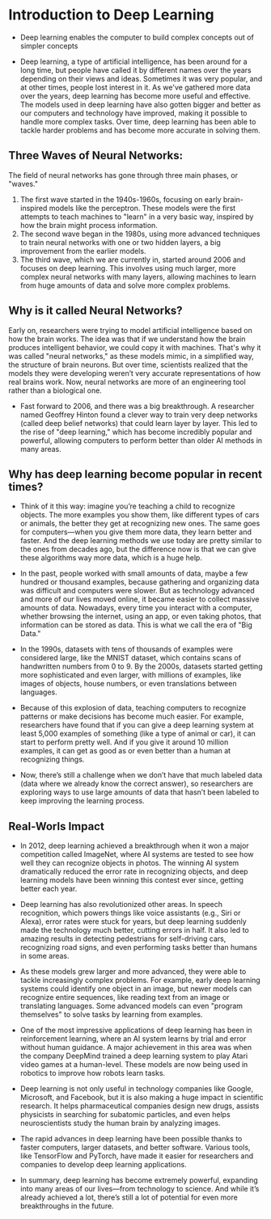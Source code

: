 # Introduction to Deep Learning

* Deep learning enables the computer to build complex concepts out of simpler concepts

  
* Deep learning, a type of artificial intelligence, has been around for a long time, but people have called it by different names over the years depending on their views and ideas. Sometimes it was very popular, and at other times, people lost interest in it. As we've gathered more data over the years, deep learning has become more useful and effective. The models used in deep learning have also gotten bigger and better as our computers and technology have improved, making it possible to handle more complex tasks. Over time, deep learning has been able to tackle harder problems and has become more accurate in solving them.


## Three Waves of Neural Networks:
The field of neural networks has gone through three main phases, or "waves."
1. The first wave started in the 1940s-1960s, focusing on early brain-inspired models like the perceptron. These models were the first attempts to teach machines to "learn" in a very basic way, inspired by how the brain might process information.
2. The second wave began in the 1980s, using more advanced techniques to train neural networks with one or two hidden layers, a big improvement from the earlier models.
3. The third wave, which we are currently in, started around 2006 and focuses on deep learning. This involves using much larger, more complex neural networks with many layers, allowing machines to learn from huge amounts of data and solve more complex problems.

## Why is it called Neural Networks?
Early on, researchers were trying to model artificial intelligence based on how the brain works. The idea was that if we understand how the brain produces intelligent behavior, we could copy it with machines. That's why it was called "neural networks," as these models mimic, in a simplified way, the structure of brain neurons.
But over time, scientists realized that the models they were developing weren’t very accurate representations of how real brains work. Now, neural networks are more of an engineering tool rather than a biological one.

* Fast forward to 2006, and there was a big breakthrough. A researcher named Geoffrey Hinton found a clever way to train very deep networks (called deep belief networks) that could learn layer by layer. This led to the rise of "deep learning," which has become incredibly popular and powerful, allowing computers to perform better than older AI methods in many areas.

## Why has deep learning become popular in recent times?
* Think of it this way: imagine you’re teaching a child to recognize objects. The more examples you show them, like different types of cars or animals, the better they get at recognizing new ones. The same goes for computers—when you give them more data, they learn better and faster. And the deep learning methods we use today are pretty similar to the ones from decades ago, but the difference now is that we can give these algorithms way more data, which is a huge help.

* In the past, people worked with small amounts of data, maybe a few hundred or thousand examples, because gathering and organizing data was difficult and computers were slower. But as technology advanced and more of our lives moved online, it became easier to collect massive amounts of data. Nowadays, every time you interact with a computer, whether browsing the internet, using an app, or even taking photos, that information can be stored as data. This is what we call the era of "Big Data."

* In the 1990s, datasets with tens of thousands of examples were considered large, like the MNIST dataset, which contains scans of handwritten numbers from 0 to 9. By the 2000s, datasets started getting more sophisticated and even larger, with millions of examples, like images of objects, house numbers, or even translations between languages.

* Because of this explosion of data, teaching computers to recognize patterns or make decisions has become much easier. For example, researchers have found that if you can give a deep learning system at least 5,000 examples of something (like a type of animal or car), it can start to perform pretty well. And if you give it around 10 million examples, it can get as good as or even better than a human at recognizing things.

* Now, there’s still a challenge when we don’t have that much labeled data (data where we already know the correct answer), so researchers are exploring ways to use large amounts of data that hasn’t been labeled to keep improving the learning process.

## Real-Worls Impact
* In 2012, deep learning achieved a breakthrough when it won a major competition called ImageNet, where AI systems are tested to see how well they can recognize objects in photos. The winning AI system dramatically reduced the error rate in recognizing objects, and deep learning models have been winning this contest ever since, getting better each year.

* Deep learning has also revolutionized other areas. In speech recognition, which powers things like voice assistants (e.g., Siri or Alexa), error rates were stuck for years, but deep learning suddenly made the technology much better, cutting errors in half. It also led to amazing results in detecting pedestrians for self-driving cars, recognizing road signs, and even performing tasks better than humans in some areas.

* As these models grew larger and more advanced, they were able to tackle increasingly complex problems. For example, early deep learning systems could identify one object in an image, but newer models can recognize entire sequences, like reading text from an image or translating languages. Some advanced models can even "program themselves" to solve tasks by learning from examples.

* One of the most impressive applications of deep learning has been in reinforcement learning, where an AI system learns by trial and error without human guidance. A major achievement in this area was when the company DeepMind trained a deep learning system to play Atari video games at a human-level. These models are now being used in robotics to improve how robots learn tasks.

* Deep learning is not only useful in technology companies like Google, Microsoft, and Facebook, but it is also making a huge impact in scientific research. It helps pharmaceutical companies design new drugs, assists physicists in searching for subatomic particles, and even helps neuroscientists study the human brain by analyzing images.

* The rapid advances in deep learning have been possible thanks to faster computers, larger datasets, and better software. Various tools, like TensorFlow and PyTorch, have made it easier for researchers and companies to develop deep learning applications.

* In summary, deep learning has become extremely powerful, expanding into many areas of our lives—from technology to science. And while it’s already achieved a lot, there’s still a lot of potential for even more breakthroughs in the future.





